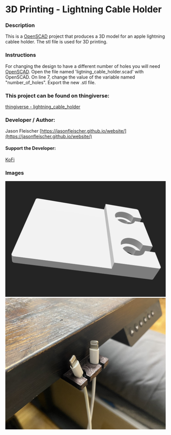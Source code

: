 # 3D Printing - Lightning Cable Holder

### Description
This is a [OpenSCAD](https://openscad.org/) project that produces a 3D model for an apple lightning cablee holder. The stl file is used for 3D printing.

### Instructions
For changing the design to have a different number of holes you will need [OpenSCAD](https://openscad.org/). Open the file named 'ligtning_cable_holder.scad' with OpenSCAD. On line 7, change the value of the variable named "number_of_holes". Export the new .stl file.

### This project can be found on thingiverse:
[thingiverse - lightning_cable_holder](https://www.thingiverse.com/thing:6297035)

### Developer / Author:
Jason Fleischer
[https://jasonfleischer.github.io/website/](https://jasonfleischer.github.io/website/)

#### Support the Developer: 
[KoFi](https://ko-fi.com/jasonfleischer)

### Images
![Screenshot](./images/2-holes.png "Sreenshot")
![Screenshot2](./images/3d-print-install.jpeg "Sreenshot2")
